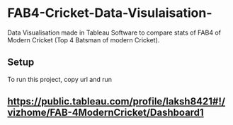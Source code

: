 # FAB4-Cricket-Data-Visulaisation-
Data Visualisation made in Tableau Software to compare stats of FAB4 of Modern Cricket (Top 4 Batsman of modern Cricket). 
## Setup
To run this project, copy url and run 
## https://public.tableau.com/profile/laksh8421#!/vizhome/FAB-4ModernCricket/Dashboard1
